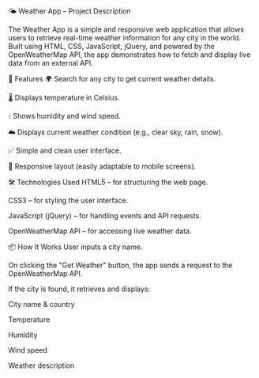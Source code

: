 


🌤️ Weather App – Project Description


The Weather App is a simple and responsive web application that allows users to retrieve real-time weather information for any city in the world. Built using HTML, CSS, JavaScript, jQuery, and powered by the OpenWeatherMap API, the app demonstrates how to fetch and display live data from an external API.

🔧 Features
🌍 Search for any city to get current weather details.

🌡️ Displays temperature in Celsius.

💧 Shows humidity and wind speed.

☁️ Displays current weather condition (e.g., clear sky, rain, snow).

✅ Simple and clean user interface.

📱 Responsive layout (easily adaptable to mobile screens).

🛠️ Technologies Used
HTML5 – for structuring the web page.

CSS3 – for styling the user interface.

JavaScript (jQuery) – for handling events and API requests.

OpenWeatherMap API – for accessing live weather data.

📦 How It Works
User inputs a city name.

On clicking the "Get Weather" button, the app sends a request to the OpenWeatherMap API.

If the city is found, it retrieves and displays:

City name & country

Temperature

Humidity

Wind speed

Weather description
